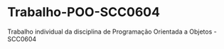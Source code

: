 # Trabalho-POO-SCC0604
Trabalho individual da disciplina de Programação Orientada a Objetos - SCC0604
